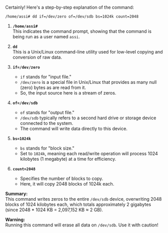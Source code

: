 Certainly! Here's a step-by-step explanation of the command:

```
/home/assi# dd if=/dev/zero of=/dev/sdb bs=1024k count=2048
```

1. **`/home/assi#`**  
   This indicates the command prompt, showing that the command is being run as a user named `assi`.

2. **`dd`**  
   This is a Unix/Linux command-line utility used for low-level copying and conversion of raw data.

3. **`if=/dev/zero`**  
   - `if` stands for "input file."  
   - `/dev/zero` is a special file in Unix/Linux that provides as many null (zero) bytes as are read from it.  
   - So, the input source here is a stream of zeros.

4. **`of=/dev/sdb`**  
   - `of` stands for "output file."  
   - `/dev/sdb` typically refers to a second hard drive or storage device connected to the system.  
   - The command will write data directly to this device.

5. **`bs=1024k`**  
   - `bs` stands for "block size."  
   - Set to `1024k`, meaning each read/write operation will process 1024 kilobytes (1 megabyte) at a time for efficiency.

6. **`count=2048`**  
   - Specifies the number of blocks to copy.  
   - Here, it will copy 2048 blocks of 1024k each.

**Summary:**  
This command writes zeros to the entire `/dev/sdb` device, overwriting 2048 blocks of 1024 kilobytes each, which totals approximately 2 gigabytes (since 2048 * 1024 KB = 2,097,152 KB ≈ 2 GB).

**Warning:**  
Running this command will erase all data on `/dev/sdb`. Use it with caution!
